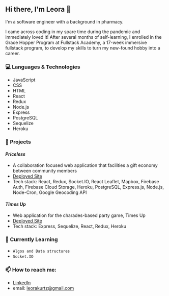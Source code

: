 ## Hi there, I'm Leora 👋

I'm a software engineer with a background in pharmacy. 

I came across coding in my spare time during the pandemic and immediately loved it! After several months of self-learning, I enrolled in the Grace Hopper Program at Fullstack Academy, a 17-week immersive fullstack program, to develop my skills to turn my new-found hobby into a career.

### :computer: Languages & Technologies
- JavaScript
- CSS
- HTML
- React
- Redux
- Node.js
- Express
- PostgreSQL
- Sequelize
- Heroku

### :file_folder: Projects

#### *Priceless*
 - A collaboration focused web application that facilities a gift economy between community members
 - [Deployed Site](http://price-less.herokuapp.com/)
 - Tech stack: React, Redux, Socket.IO, React Leaflet, Mapbox, Firebase Auth, Firebase Cloud Storage, Heroku, PostgreSQL, Express.js, Node.js, Node-Cron, Google    Geocoding API


#### *Times Up*
-  Web application for the charades-based party game, Times Up
-  [Deployed Site](https://thetimesup.herokuapp.com/)
-  Tech stack: Express, Sequelize, React, Redux, Heroku


### :notebook: Currently Learning
- `Algos and Data structures`
- `Socket.IO`

 ### 📫  How to reach me:
 - [LinkedIn](http://www.linkedin.com/in/leoradouek)
 - email: leorakurtz@gmail.com

